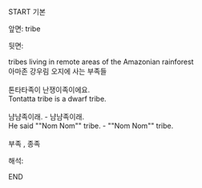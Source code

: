 START
기본

앞면:
tribe


뒷면:
<div>tribes living in remote areas of the Amazonian rainforest </div><div>아마존 강우림 오지에 사는 부족들</div><div><br></div><div><div><div>톤타타족이 난쟁이족이에요.</div></div><div><div>Tontatta tribe is a dwarf tribe.</div></div></div><div><br></div><div><div><div>냠냠족이래. - 냠냠족이래.</div></div><div><div>He said ""Nom Nom"" tribe. - ""Nom Nom"" tribe.</div></div></div><div><br></div><div>부족 , 종족</div>


해석:

END